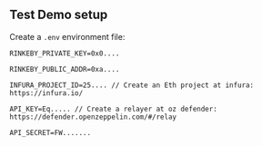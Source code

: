 ## Test Demo setup

Create a `.env` environment file:

```
RINKEBY_PRIVATE_KEY=0x0....

RINKEBY_PUBLIC_ADDR=0xa....

INFURA_PROJECT_ID=25.... // Create an Eth project at infura: https://infura.io/

API_KEY=Eq..... // Create a relayer at oz defender: https://defender.openzeppelin.com/#/relay

API_SECRET=FW.......
```
